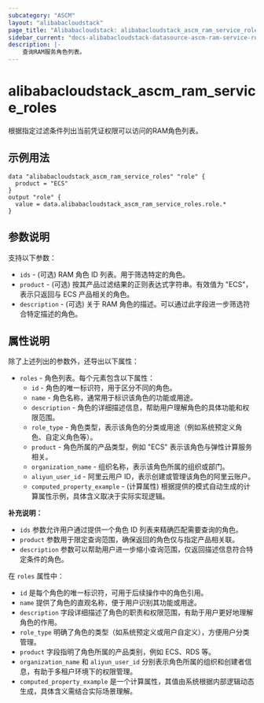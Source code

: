 ```yaml
---
subcategory: "ASCM"
layout: "alibabacloudstack"
page_title: "Alibabacloudstack: alibabacloudstack_ascm_ram_service_roles"
sidebar_current: "docs-alibabacloudstack-datasource-ascm-ram-service-roles"
description: |-
    查询RAM服务角色列表。
---
```


# alibabacloudstack_ascm_ram_service_roles  

根据指定过滤条件列出当前凭证权限可以访问的RAM角色列表。  

## 示例用法  

```
data "alibabacloudstack_ascm_ram_service_roles" "role" {  
  product = "ECS"  
}  
output "role" {  
  value = data.alibabacloudstack_ascm_ram_service_roles.role.*  
}  
```  

## 参数说明  

支持以下参数：  

* `ids` - (可选) RAM 角色 ID 列表。用于筛选特定的角色。  
* `product` - (可选) 按其产品过滤结果的正则表达式字符串。有效值为 "ECS"，表示只返回与 ECS 产品相关的角色。  
* `description` - (可选) 关于 RAM 角色的描述。可以通过此字段进一步筛选符合特定描述的角色。  

## 属性说明

除了上述列出的参数外，还导出以下属性：  

* `roles` - 角色列表。每个元素包含以下属性：  
    * `id` - 角色的唯一标识符，用于区分不同的角色。  
    * `name` - 角色名称，通常用于标识该角色的功能或用途。  
    * `description` - 角色的详细描述信息，帮助用户理解角色的具体功能和权限范围。  
    * `role_type` - 角色类型，表示该角色的分类或用途（例如系统预定义角色、自定义角色等）。  
    * `product` - 角色所属的产品类型，例如 "ECS" 表示该角色与弹性计算服务相关。  
    * `organization_name` - 组织名称，表示该角色所属的组织或部门。  
    * `aliyun_user_id` - 阿里云用户 ID，表示创建或管理该角色的阿里云账户。  
    * `computed_property_example` - (计算属性) 根据提供的模式自动生成的计算属性示例，具体含义取决于实际实现逻辑。  

**补充说明：**  
- `ids` 参数允许用户通过提供一个角色 ID 列表来精确匹配需要查询的角色。  
- `product` 参数用于限定查询范围，确保返回的角色仅与指定产品相关联。  
- `description` 参数可以帮助用户进一步缩小查询范围，仅返回描述信息符合特定条件的角色。  

在 `roles` 属性中：  
- `id` 是每个角色的唯一标识符，可用于后续操作中的角色引用。  
- `name` 提供了角色的直观名称，便于用户识别其功能或用途。  
- `description` 字段详细描述了角色的职责和权限范围，有助于用户更好地理解角色的作用。  
- `role_type` 明确了角色的类型（如系统预定义或用户自定义），方便用户分类管理。  
- `product` 字段指明了角色所属的产品类别，例如 ECS、RDS 等。  
- `organization_name` 和 `aliyun_user_id` 分别表示角色所属的组织和创建者信息，有助于多租户环境下的权限管理。  
- `computed_property_example` 是一个计算属性，其值由系统根据内部逻辑动态生成，具体含义需结合实际场景理解。